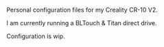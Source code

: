Personal configuration files for my Creality CR-10 V2. 

I am currently running a BLTouch & Titan direct drive. 

Configuration is wip.
